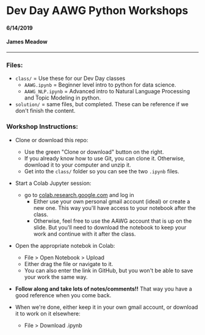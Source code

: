# Dev Day AAWG Python Workshops

#### 6/14/2019 

#### James Meadow 

-----

### Files: 


* `class/` = Use these for our Dev Day classes
  * `AAWG.ipynb` = Beginner level intro to python for data science. 
  * `AAWG_NLP.ipynb` = Advanced intro to Natural Language Processing and Topic Modeling in python. 
* `solution/` = same files, but completed. These can be reference if we don't finish the content. 


### Workshop Instructions: 

* Clone or download this repo: 
  * Use the green "Clone or download" button on the right. 
  * If you already know how to use Git, you can clone it. 
  Otherwise, download it to your computer and unzip it. 
  * Get into the `class/` folder so you can see the two `.ipynb` files. 

* Start a Colab Jupyter session: 
  * go to [colab.research.google.com](https://colab.research.google.com) and log in 
    * Either use your own personal gmail account (ideal) or create a new one. This way you'll have access to your notebook after the class. 
    * Otherwise, feel free to use the AAWG account that is up on the slide. But you'll need to download the notebook to keep your work and continue with it after the class. 

* Open the appropriate notebok in Colab: 
  * File > Open Notebook > Upload 
  * Either drag the file or navigate to it. 
  * You can also enter the link in GitHub, but you won't be able to save your work the same way. 

* **Follow along and take lots of notes/comments!!** That way you have a good reference when you come back. 

* When we're done, either keep it in your own gmail account, or download it to work on it elsewhere: 
  * File > Download .ipynb 
